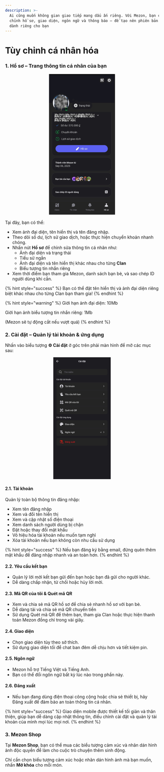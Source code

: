 ```yaml
---
description: >-
  Ai cũng muốn không gian giao tiếp mang dấu ấn riêng. Với Mezon, bạn có thể tùy
  chỉnh hồ sơ, giao diện, ngôn ngữ và thông báo — để tạo nên phiên bản Mezon chỉ
  dành riêng cho bạn
---
```


# Tùy chỉnh cá nhân hóa

### **1. Hồ sơ – Trang thông tin cá nhân của bạn**

<div align="center"><figure><img src="../.gitbook/assets/image (99).png" alt="" width="216"><figcaption></figcaption></figure></div>

Tại đây, bạn có thể:

* Xem ảnh đại diện, tên hiển thị và tên đăng nhập.
* Theo dõi số dư, lịch sử giao dịch, hoặc thực hiện chuyển khoản nhanh chóng.
* Nhấn nút **Hồ sơ** để chỉnh sửa thông tin cá nhân như:
  * Ảnh đại diện và trạng thái
  * Tiểu sử ngắn
  * Ảnh đại diện và tên hiển thị khác nhau cho từng **Clan**
  * Biểu tượng tin nhắn riêng
* Xem thời điểm bạn tham gia Mezon, danh sách bạn bè, và sao chép ID người dùng khi cần.

{% hint style="success" %}
Bạn có thể đặt tên hiển thị và ảnh đại diện riêng biệt khác nhau cho từng Clan bạn tham gia!
{% endhint %}

{% hint style="warning" %}
Giới hạn ảnh đại diện: 10Mb

Giới hạn ảnh biểu tượng tin nhắn riêng: 1Mb

(Mezon sẽ tự động cắt nếu vượt quá)
{% endhint %}

### **2. Cài đặt – Quản lý tài khoản & ứng dụng**

Nhấn vào biểu tượng **⚙️ Cài đặt** ở góc trên phải màn hình để mở các mục sau:

<div align="center"><figure><img src="../.gitbook/assets/z7093631000474_bc5c52c7beb2938f7d3e9b347de07d45 (1).jpg" alt="" width="188"><figcaption></figcaption></figure></div>

#### **2.1. Tài khoản**

Quản lý toàn bộ thông tin đăng nhập:

* Xem tên đăng nhập
* Xem và đổi tên hiển thị
* Xem và cập nhật số điện thoại
* Xem danh sách người dùng bị chặn
* Đặt hoặc thay đổi mật khẩu
* Vô hiệu hóa tài khoản nếu muốn tạm nghỉ
* Xóa tài khoản nếu bạn không còn nhu cầu sử dụng

{% hint style="success" %}
Nếu bạn đăng ký bằng email, đừng quên thêm mật khẩu để đăng nhập nhanh và an toàn hơn.
{% endhint %}

#### **2.2. Yêu cầu kết bạn**

* Quản lý lời mời kết bạn gửi đến bạn hoặc bạn đã gửi cho người khác.
* Dễ dàng chấp nhận, từ chối hoặc hủy lời mời.

#### **2.3. Mã QR của tôi & Quét mã QR**

* Xem và chia sẻ mã QR hồ sơ để chia sẻ nhanh hồ sơ với bạn bè.
* Dễ dàng tải và chia sẻ mã QR chuyển tiền&#x20;
* Sử dụng Quét mã QR để thêm bạn, tham gia Clan hoặc thực hiện thanh toán Mezon đồng chỉ trong vài giây.

#### **2.4. Giao diện**

* Chọn giao diện tùy theo sở thích.
* Sử dụng giao diện tối để chat ban đêm dễ chịu hơn và tiết kiệm pin.

#### **2.5. Ngôn ngữ**

* Mezon hỗ trợ Tiếng Việt và Tiếng Anh.
* Bạn có thể đổi ngôn ngữ bất kỳ lúc nào trong phần này.

#### **2.6. Đăng xuất**

* Nếu bạn đang dùng điện thoại công cộng hoặc chia sẻ thiết bị, hãy Đăng xuất để đảm bảo an toàn thông tin cá nhân.

{% hint style="success" %}
Giao diện mobile được thiết kế tối giản và thân thiện, giúp bạn dễ dàng cập nhật thông tin, điều chỉnh cài đặt và quản lý tài khoản của mình mọi lúc mọi nơi.
{% endhint %}

### 3. Mezon Shop

Tại **Mezon Shop**, bạn có thể mua các biểu tượng cảm xúc và nhãn dán hình ảnh độc quyền để làm cho cuộc trò chuyện thêm sinh động.

Chỉ cần chọn biểu tượng cảm xúc hoặc nhãn dán hình ảnh mà bạn muốn, nhấn **Mở khóa** cho mỗi món.
